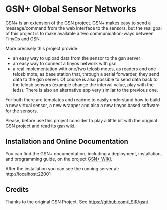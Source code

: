 # GSN+ Global Sensor Networks

GSN+ is an extension of the [GSN](https://github.com/LSIR/gsn) project.
GSN+ makes easy to send a message/command from the web interface to the sensors, but the real goal of this project is to make available a two communication-ways between TinyOs and GSN.

More precisely this project provide:
- an easy way to upload data from the sensor to the gsn server
- an easy way to connect a tinyos network with gsn
- a real implementation with one/two telosb motes, as readers and one telosb mote, as base station that, through a serial forwarder, they send data to the gsn server. Of course is also possible to send data back to the telosb sensors (example change the interval value, play with the leds). 
There is also an alternative app very similar to the previous one.

For both there are templates and readme to easily understand how to build a new virtual sensor, a new wrapper and also a new tinyos based software for the sensors. 

Please, before use this project consider to play a little bit with the original GSN project and read its [gsn wiki](https://github.com/LSIR/gsn/wiki). 

## Installation and Online Documentation

You can find the GSN+ documentation, including a deployment, installation, and programming
guide, on the project [GSN+ WIKI](https://github.com/alessiodimichelangeli/gsnplus/wiki).

After the installation you can see the running server at: http://localhost:22001

## Credits

Thanks to the original GSN Project.
See https://github.com/LSIR/gsn/

